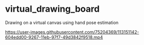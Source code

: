 # virtual_drawing_board
Drawing on a virtual canvas using hand pose estimation

https://user-images.githubusercontent.com/75204369/113151142-604edd00-9267-11eb-97f7-49d3842f9518.mp4
